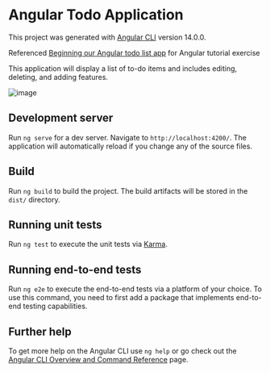 # Angular Todo Application

This project was generated with [Angular CLI](https://github.com/angular/angular-cli) version 14.0.0.

Referenced [Beginning our Angular todo list app](https://developer.mozilla.org/en-US/docs/Learn/Tools_and_testing/Client-side_JavaScript_frameworks/Angular_todo_list_beginning) for Angular tutorial exercise

This application will display a list of to-do items and includes editing, deleting, and adding features.

![image](https://user-images.githubusercontent.com/66471232/177110152-b3055a77-9b6f-4e68-8261-9850b6c24180.png)

## Development server

Run `ng serve` for a dev server. Navigate to `http://localhost:4200/`. The application will automatically reload if you change any of the source files.

## Build

Run `ng build` to build the project. The build artifacts will be stored in the `dist/` directory.

## Running unit tests

Run `ng test` to execute the unit tests via [Karma](https://karma-runner.github.io).

## Running end-to-end tests

Run `ng e2e` to execute the end-to-end tests via a platform of your choice. To use this command, you need to first add a package that implements end-to-end testing capabilities.

## Further help

To get more help on the Angular CLI use `ng help` or go check out the [Angular CLI Overview and Command Reference](https://angular.io/cli) page.
